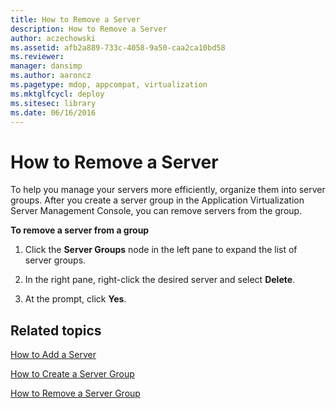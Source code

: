 ```yaml
---
title: How to Remove a Server
description: How to Remove a Server
author: aczechowski
ms.assetid: afb2a889-733c-4058-9a50-caa2ca10bd58
ms.reviewer: 
manager: dansimp
ms.author: aaroncz
ms.pagetype: mdop, appcompat, virtualization
ms.mktglfcycl: deploy
ms.sitesec: library
ms.date: 06/16/2016
---
```



# How to Remove a Server


To help you manage your servers more efficiently, organize them into server groups. After you create a server group in the Application Virtualization Server Management Console, you can remove servers from the group.

**To remove a server from a group**

1.  Click the **Server Groups** node in the left pane to expand the list of server groups.

2.  In the right pane, right-click the desired server and select **Delete**.

3.  At the prompt, click **Yes**.

## Related topics


[How to Add a Server](how-to-add-a-server.md)

[How to Create a Server Group](how-to-create-a-server-group.md)

[How to Remove a Server Group](how-to-remove-a-server-group.md)

 

 






